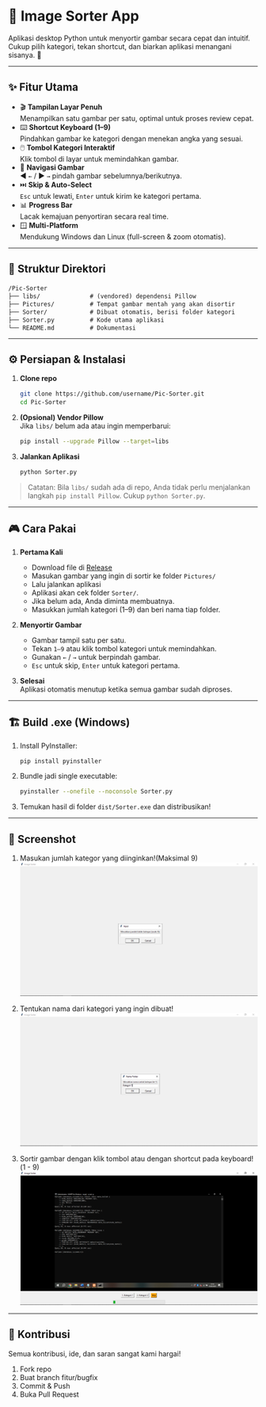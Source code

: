 # 🚀 Image Sorter App

Aplikasi desktop Python untuk menyortir gambar secara cepat dan intuitif. Cukup pilih kategori, tekan shortcut, dan biarkan aplikasi menangani sisanya. 🎉

---

## ✨ Fitur Utama

- 🎬 **Tampilan Layar Penuh**  
  Menampilkan satu gambar per satu, optimal untuk proses review cepat.  
- ⌨️ **Shortcut Keyboard (1–9)**  
  Pindahkan gambar ke kategori dengan menekan angka yang sesuai.  
- 🖱️ **Tombol Kategori Interaktif**  
  Klik tombol di layar untuk memindahkan gambar.  
- 🔄 **Navigasi Gambar**  
  ◀️ `←` / ▶️ `→` pindah gambar sebelumnya/berikutnya.  
- ⏭️ **Skip & Auto-Select**  
  `Esc` untuk lewati, `Enter` untuk kirim ke kategori pertama.  
- 📊 **Progress Bar**  
  Lacak kemajuan penyortiran secara real time.  
- 🪟 **Multi-Platform**  
  Mendukung Windows dan Linux (full-screen & zoom otomatis).

---

## 📁 Struktur Direktori

```
/Pic-Sorter
├── libs/              # (vendored) dependensi Pillow
├── Pictures/          # Tempat gambar mentah yang akan disortir
├── Sorter/            # Dibuat otomatis, berisi folder kategori
├── Sorter.py          # Kode utama aplikasi
└── README.md          # Dokumentasi
```

---

## ⚙️ Persiapan & Instalasi

1. **Clone repo**  
   ```bash
   git clone https://github.com/username/Pic-Sorter.git
   cd Pic-Sorter
   ```

2. **(Opsional) Vendor Pillow**  
   Jika `libs/` belum ada atau ingin memperbarui:  
   ```bash
   pip install --upgrade Pillow --target=libs
   ```

3. **Jalankan Aplikasi**  
   ```bash
   python Sorter.py
   ```

> Catatan: Bila `libs/` sudah ada di repo, Anda tidak perlu menjalankan langkah `pip install Pillow`. Cukup `python Sorter.py`.

---

## 🎮 Cara Pakai

1. **Pertama Kali**
   - Download file di [Release](https://github.com/Randyh-25/Pic-Sorter/releases)
   - Masukan gambar yang ingin di sortir ke folder `Pictures/`
   - Lalu jalankan aplikasi
   - Aplikasi akan cek folder `Sorter/`.  
   - Jika belum ada, Anda diminta membuatnya.  
   - Masukkan jumlah kategori (1–9) dan beri nama tiap folder.

2. **Menyortir Gambar**  
   - Gambar tampil satu per satu.  
   - Tekan `1–9` atau klik tombol kategori untuk memindahkan.  
   - Gunakan `←` / `→` untuk berpindah gambar.  
   - `Esc` untuk skip, `Enter` untuk kategori pertama.  

3. **Selesai**  
   Aplikasi otomatis menutup ketika semua gambar sudah diproses.

---

## 🏗️ Build .exe (Windows)

1. Install PyInstaller:  
   ```bash
   pip install pyinstaller
   ```
2. Bundle jadi single executable:  
   ```bash
   pyinstaller --onefile --noconsole Sorter.py
   ```
3. Temukan hasil di folder `dist/Sorter.exe` dan distribusikan!

---

## 📸 Screenshot
1. Masukan jumlah kategor yang diinginkan!(Maksimal 9)
![Screenshot Image Sorter](https://raw.githubusercontent.com/Randyh-25/Pic-Sorter/refs/heads/main/Screenshoot/1.TentukanJumlahKategori.png)

2. Tentukan nama dari kategori yang ingin dibuat!
![Screenshot Image Sorter](https://raw.githubusercontent.com/Randyh-25/Pic-Sorter/refs/heads/main/Screenshoot/2.MasukanKategori.png)

3. Sortir gambar dengan klik tombol atau dengan shortcut pada keyboard!(1 - 9)
![Screenshot Image Sorter](https://raw.githubusercontent.com/Randyh-25/Pic-Sorter/refs/heads/main/Screenshoot/3.%20Sortir.png)

---

## 🤝 Kontribusi

Semua kontribusi, ide, dan saran sangat kami hargai!  
1. Fork repo  
2. Buat branch fitur/bugfix  
3. Commit & Push  
4. Buka Pull Request

